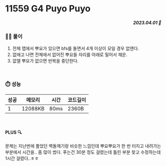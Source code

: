 # 11559 G4 Puyo Puyo
##### <p align="right"> 2023.04.01 📆 </p> 

 
### 👩‍🏫 풀이
1. 전체 맵에서 뿌요가 있으면 bfs를 돌면서 4개 이상이 모일 경우 없앤다.
2. 없애고 나면 전체에서 없어진 뿌요들 자리를 아래로 밀어서 채운.
3. 없앨 뿌요가 없으면 반복을 중단한다.

<br>

### ⏱️ 성능
<!-- 테이블 -->
성공 |메모리 | 시간 | 코드길이
---|---|---|---|
1|12088KB|80ms|2360B

<br>

#### PLUS 🔍
문제는 지난번에 풀었던 벽돌깨기랑 비슷한 느낌인데
뿌요뿌요가 한 번 터지고 내려가는 부분에서 시간을.. 좀 많이 썼다.
푸는건 30분 정도 걸렸는데 틀린 부분 찾고 수정하는데 1시간 걸렸다..ㅎㅎ
